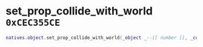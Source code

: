 # set_prop_collide_with_world `0xCEC355CE`

```lua
natives.object.set_prop_collide_with_world(_object _--[[ number ]], _collide --[[ boolean ]])
```